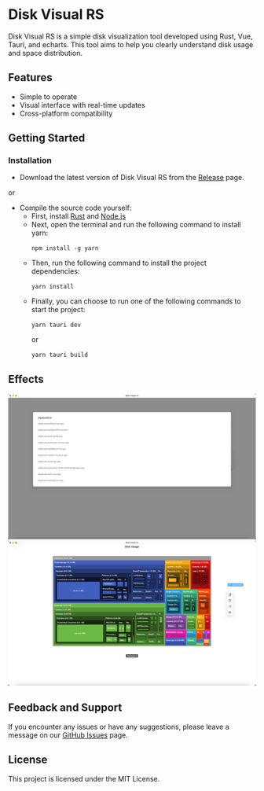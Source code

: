 # Disk Visual RS

Disk Visual RS is a simple disk visualization tool developed using Rust, Vue, Tauri, and echarts. This tool aims to help you clearly understand disk usage and space distribution.

## Features
- Simple to operate
- Visual interface with real-time updates
- Cross-platform compatibility

## Getting Started

### Installation

- Download the latest version of Disk Visual RS from the [Release](https://gitee.com/yang_zi_chun/disk-visual-rs/releases) page.

or

- Compile the source code yourself:
    - First, install [Rust](https://www.rust-lang.org/) and [Node.js](https://nodejs.org/en)
    - Next, open the terminal and run the following command to install yarn:
      ```
      npm install -g yarn
      ```
    - Then, run the following command to install the project dependencies:
      ```
      yarn install
      ```
    - Finally, you can choose to run one of the following commands to start the project:
      ```
      yarn tauri dev
      ```
      or
      ```
      yarn tauri build
      ```
## Effects
![Alt text](image-1.png)
![Alt text](img.png)

## Feedback and Support
If you encounter any issues or have any suggestions, please leave a message on our [GitHub Issues](https://gitee.com/yang_zi_chun/disk-visual-rs/issues) page.

## License
This project is licensed under the MIT License.